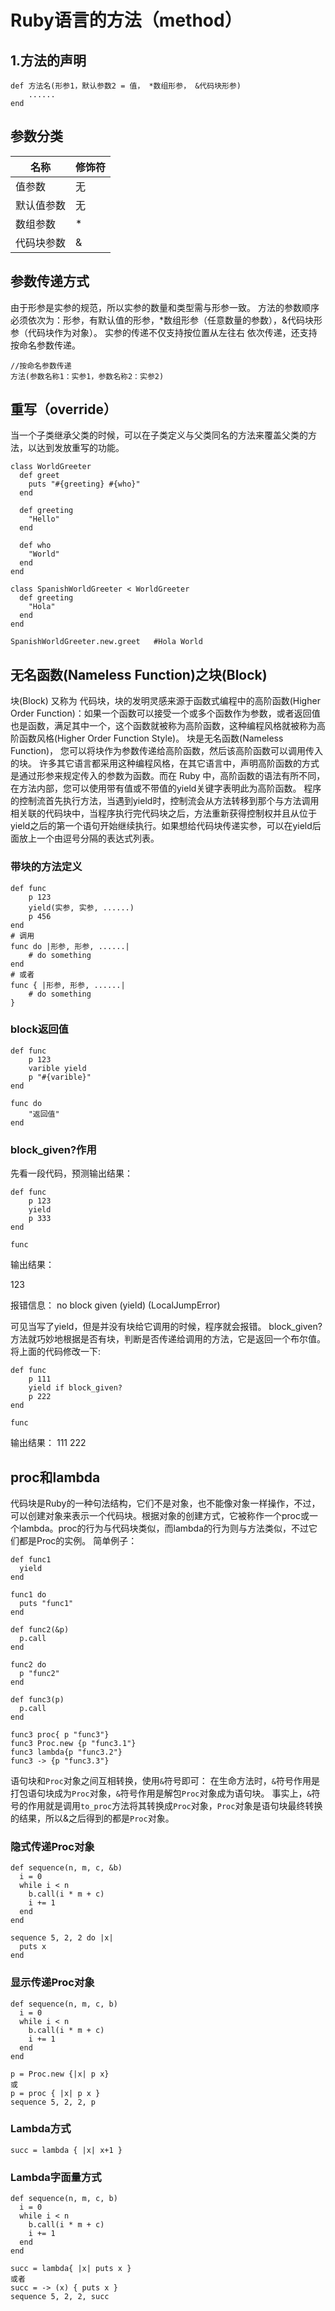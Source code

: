 # Ruby语言的方法（method）
## 1.方法的声明
```
def 方法名(形参1，默认参数2 = 值， *数组形参， &代码块形参)
    ......
end
```
## 参数分类

| 名称    | 修饰符 |
|-------|-----|
| 值参数   | 无   |
| 默认值参数 | 无   |
| 数组参数  | \*  |
| 代码块参数 | &   |

## 参数传递方式
由于形参是实参的规范，所以实参的数量和类型需与形参一致。
方法的参数顺序必须依次为：形参，有默认值的形参，*数组形参（任意数量的参数），&代码块形参（代码块作为对象）。 
实参的传递不仅支持按位置从左往右 依次传递，还支持按命名参数传递。
```
//按命名参数传递
方法(参数名称1：实参1，参数名称2：实参2)
```
## 重写（override）
当一个子类继承父类的时候，可以在子类定义与父类同名的方法来覆盖父类的方法，以达到发放重写的功能。
```
class WorldGreeter
  def greet
    puts "#{greeting} #{who}"
  end

  def greeting
    "Hello"
  end

  def who
    "World"
  end
end
```
```
class SpanishWorldGreeter < WorldGreeter
  def greeting
    "Hola"
  end
end
```
```
SpanishWorldGreeter.new.greet   #Hola World
```

## 无名函数(Nameless Function)之块(Block)
块(Block) 又称为 代码块，块的发明灵感来源于函数式编程中的高阶函数(Higher Order Function)：如果一个函数可以接受一个或多个函数作为参数，或者返回值也是函数，满足其中一个，这个函数就被称为高阶函数，这种编程风格就被称为高阶函数风格(Higher Order Function Style)。
块是无名函数(Nameless Function)， 您可以将块作为参数传递给高阶函数，然后该高阶函数可以调用传入的块。
许多其它语言都采用这种编程风格，在其它语言中，声明高阶函数的方式是通过形参来规定传入的参数为函数。而在 Ruby 中，高阶函数的语法有所不同，在方法内部，您可以使用带有值或不带值的yield关键字表明此为高阶函数。
程序的控制流首先执行方法，当遇到yield时，控制流会从方法转移到那个与方法调用相关联的代码块中，当程序执行完代码块之后，方法重新获得控制权并且从位于yield之后的第一个语句开始继续执行。如果想给代码块传递实参，可以在yield后面放上一个由逗号分隔的表达式列表。

### 带块的方法定义
```
def func
    p 123
    yield(实参, 实参, ......)
    p 456
end
# 调用
func do |形参, 形参, ......|
    # do something
end
# 或者
func { |形参, 形参, ......|
    # do something
}
```
### block返回值
```
def func
    p 123
    varible yield
    p "#{varible}"
end

func do
    "返回值"
end
```
### block_given?作用
先看一段代码，预测输出结果：
```
def func
    p 123
    yield
    p 333
end

func
```
输出结果：

123

报错信息： no block given (yield) (LocalJumpError)

可见当写了yield，但是并没有块给它调用的时候，程序就会报错。
block_given?方法就巧妙地根据是否有块，判断是否传递给调用的方法，它是返回一个布尔值。将上面的代码修改一下:
```
def func
    p 111
    yield if block_given?
    p 222
end

func
```
输出结果：
111
222

## proc和lambda
代码块是Ruby的一种句法结构，它们不是对象，也不能像对象一样操作，不过，可以创建对象来表示一个代码块。根据对象的创建方式，它被称作一个proc或一个lambda。proc的行为与代码块类似，而lambda的行为则与方法类似，不过它们都是Proc的实例。
简单例子：
```
def func1
  yield
end

func1 do
  puts "func1"
end

def func2(&p)
  p.call
end

func2 do
  p "func2"
end

def func3(p)
  p.call
end

func3 proc{ p "func3"}
func3 Proc.new {p "func3.1"}
func3 lambda{p "func3.2"}
func3 -> {p "func3.3"}
```
语句块和`Proc`对象之间互相转换，使用`&`符号即可：
在生命方法时，`&`符号作用是打包语句块成为`Proc`对象，`&`符号作用是解包`Proc`对象成为语句块。
事实上，`&`符号的作用就是调用`to_proc`方法将其转换成`Proc`对象，`Proc`对象是语句块最终转换的结果，所以&之后得到的都是`Proc`对象。
### 隐式传递Proc对象
```
def sequence(n, m, c, &b)
  i = 0
  while i < n
    b.call(i * m + c)
    i += 1
  end
end

sequence 5, 2, 2 do |x|
  puts x
end
```
### 显示传递Proc对象
```
def sequence(n, m, c, b)
  i = 0
  while i < n
    b.call(i * m + c)
    i += 1
  end
end

p = Proc.new {|x| p x}
或
p = proc { |x| p x }
sequence 5, 2, 2, p
```
### Lambda方式
```
succ = lambda { |x| x+1 }
```
### Lambda字面量方式
```
def sequence(n, m, c, b)
  i = 0
  while i < n
    b.call(i * m + c)
    i += 1
  end
end

succ = lambda{ |x| puts x }
或者
succ = -> (x) { puts x }
sequence 5, 2, 2, succ
```